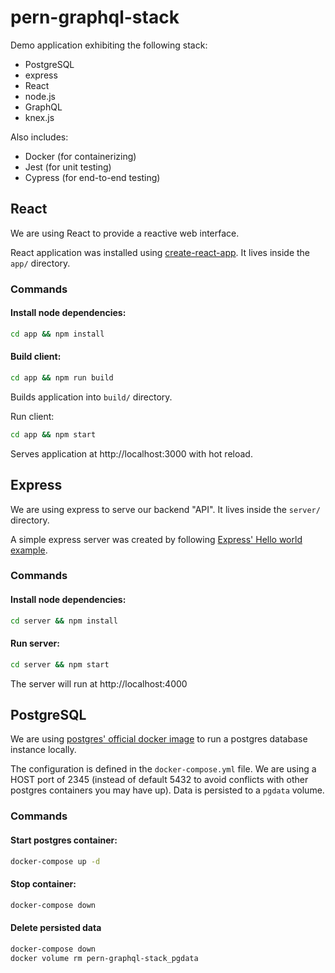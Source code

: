 # pern-graphql-stack

Demo application exhibiting the following stack:
- PostgreSQL
- express
- React
- node.js
- GraphQL
- knex.js

Also includes: 
- Docker (for containerizing)
- Jest (for unit testing)
- Cypress (for end-to-end testing)


## React
We are using React to provide a reactive web interface.

React application was installed using [create-react-app](https://github.com/facebook/create-react-app).
It lives inside the `app/` directory. 

### Commands
#### Install node dependencies:
```bash
cd app && npm install
```

#### Build client:
```bash
cd app && npm run build
```
Builds application into `build/` directory.

Run client:
```bash
cd app && npm start
```
Serves application at http://localhost:3000 with hot reload.


## Express
We are using express to serve our backend "API".  It lives inside the `server/ ` directory.

A simple express server was created by following [Express' Hello world example](https://expressjs.com/en/starter/hello-world.html). 

### Commands
#### Install node dependencies:
```bash
cd server && npm install
```

#### Run server:
```bash
cd server && npm start
```
The server will run at http://localhost:4000


## PostgreSQL
We are using [postgres' official docker image](https://hub.docker.com/_/022689bf-dfd8-408f-9e1c-19acac32e57b) to run a 
postgres database instance locally.  

The configuration is defined in the `docker-compose.yml` file.  We are using a HOST port of 2345 (instead of default 
5432 to avoid conflicts with other postgres containers you may have up).  Data is persisted to a `pgdata` volume.

### Commands
#### Start postgres container:
```bash
docker-compose up -d
```

#### Stop container:
```bash
docker-compose down
```

#### Delete persisted data
```bash
docker-compose down
docker volume rm pern-graphql-stack_pgdata
```
